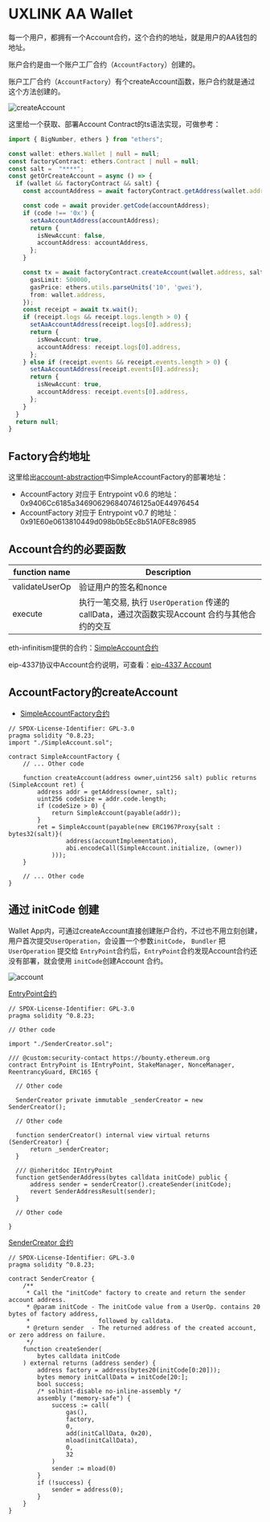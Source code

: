 # UXLINK AA Wallet
每一个用户，都拥有一个Account合约，这个合约的地址，就是用户的AA钱包的地址。

账户合约是由一个账户工厂合约（`AccountFactory`）创建的。

账户工厂合约（`AccountFactory`）有个createAccount函数，账户合约就是通过这个方法创建的。

![createAccount](../../public/images/createAccount.png)

这里给一个获取、部署Account Contract的ts语法实现，可做参考：
```ts
import { BigNumber, ethers } from "ethers";

const wallet: ethers.Wallet | null = null;
const factoryContract: ethers.Contract | null = null;
const salt =  "****";
const getOrCreateAccount = async () => {
  if (wallet && factoryContract && salt) {
    const accountAddress = await factoryContract.getAddress(wallet.address, salt);

    const code = await provider.getCode(accountAddress);
    if (code !== '0x') {
      setAaAccountAddress(accountAddress);
      return {
        isNewAccunt: false,
        accountAddress: accountAddress,
      };
    }

    const tx = await factoryContract.createAccount(wallet.address, salt, {
      gasLimit: 500000,
      gasPrice: ethers.utils.parseUnits('10', 'gwei'),
      from: wallet.address,
    });
    const receipt = await tx.wait();
    if (receipt.logs && receipt.logs.length > 0) {
      setAaAccountAddress(receipt.logs[0].address);
      return {
        isNewAccunt: true,
        accountAddress: receipt.logs[0].address,
      };
    } else if (receipt.events && receipt.events.length > 0) {
      setAaAccountAddress(receipt.events[0].address);
      return {
        isNewAccunt: true,
        accountAddress: receipt.events[0].address,
      };
    } 
  }
  return null;
}
```


## Factory合约地址
这里给出[account-abstraction](https://github.com/eth-infinitism/account-abstraction)中SimpleAccountFactory的部署地址：
- AccountFactory 对应于 Entrypoint v0.6 的地址：0x9406Cc6185a346906296840746125a0E44976454
- AccountFactory 对应于 Entrypoint v0.7 的地址：0x91E60e0613810449d098b0b5Ec8b51A0FE8c8985


## Account合约的必要函数

| function name | Description |
| - | - |
| validateUserOp | 验证用户的签名和nonce |
| execute | 执行一笔交易, 执行 `UserOperation` 传递的 callData，通过次函数实现Account 合约与其他合约的交互 |

eth-infinitism提供的合约：[SimpleAccount合约](https://github.com/eth-infinitism/account-abstraction/blob/develop/contracts/samples/SimpleAccount.sol)

eip-4337协议中Account合约说明，可查看：[eip-4337 Account](https://eips.ethereum.org/EIPS/eip-4337#account-contract-interface)

##  AccountFactory的createAccount


- [SimpleAccountFactory合约](https://github.com/eth-infinitism/account-abstraction/blob/develop/contracts/samples/SimpleAccountFactory.sol)

```Solidity 
// SPDX-License-Identifier: GPL-3.0
pragma solidity ^0.8.23;
import "./SimpleAccount.sol";

contract SimpleAccountFactory {
    // ... Other code

    function createAccount(address owner,uint256 salt) public returns (SimpleAccount ret) {
        address addr = getAddress(owner, salt);
        uint256 codeSize = addr.code.length;
        if (codeSize > 0) {
            return SimpleAccount(payable(addr));
        }
        ret = SimpleAccount(payable(new ERC1967Proxy{salt : bytes32(salt)}(
                address(accountImplementation),
                abi.encodeCall(SimpleAccount.initialize, (owner))
            )));
    }

    // ... Other code
}
```

## 通过 initCode 创建

Wallet App内，可通过createAccount直接创建账户合约，不过也不用立刻创建，用户首次提交`UserOperation`，会设置一个参数`initCode`， `Bundler` 把 `UserOperation` 提交给 `EntryPoint`合约后，`EntryPoint`合约发现Account合约还没有部署，就会使用 `initCode`创建Account 合约。

![account](/images/account.svg)

[EntryPoint合约](https://github.com/eth-infinitism/account-abstraction/blob/develop/contracts/core/EntryPoint.sol)

```Solidity
// SPDX-License-Identifier: GPL-3.0
pragma solidity ^0.8.23;

// Other code

import "./SenderCreator.sol";

/// @custom:security-contact https://bounty.ethereum.org
contract EntryPoint is IEntryPoint, StakeManager, NonceManager, ReentrancyGuard, ERC165 {

  // Other code

  SenderCreator private immutable _senderCreator = new SenderCreator();

  // Other code

  function senderCreator() internal view virtual returns (SenderCreator) {
      return _senderCreator;
  }

  /// @inheritdoc IEntryPoint
  function getSenderAddress(bytes calldata initCode) public {
      address sender = senderCreator().createSender(initCode);
      revert SenderAddressResult(sender);
  }

  // Other code

}
```

[SenderCreator 合约](https://github.com/eth-infinitism/account-abstraction/blob/develop/contracts/core/SenderCreator.sol)

```Solidity
// SPDX-License-Identifier: GPL-3.0
pragma solidity ^0.8.23;

contract SenderCreator {
    /**
     * Call the "initCode" factory to create and return the sender account address.
     * @param initCode - The initCode value from a UserOp. contains 20 bytes of factory address,
     *                   followed by calldata.
     * @return sender  - The returned address of the created account, or zero address on failure.
     */
    function createSender(
        bytes calldata initCode
    ) external returns (address sender) {
        address factory = address(bytes20(initCode[0:20]));
        bytes memory initCallData = initCode[20:];
        bool success;
        /* solhint-disable no-inline-assembly */
        assembly ("memory-safe") {
            success := call(
                gas(),
                factory,
                0,
                add(initCallData, 0x20),
                mload(initCallData),
                0,
                32
            )
            sender := mload(0)
        }
        if (!success) {
            sender = address(0);
        }
    }
}
```
